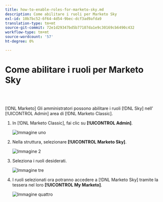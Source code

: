```yaml
---
title: how-to-enable-roles-for-marketo-sky.md
description: Come abilitare i ruoli per Marketo Sky
exl-id: 10b7bc52-6f64-4d54-9bec-dcf3ad9afda9
translation-type: tm+mt
source-git-commit: 72e1d29347bd5b77107da1e9c30169cb6490c432
workflow-type: tm+mt
source-wordcount: '57'
ht-degree: 0%

---
```


# Come abilitare i ruoli per Marketo Sky

<br> 

[!DNL Marketo] Gli amministratori possono abilitare i ruoli  [!DNL Sky] nell’ [!UICONTROL Admin] area di  [!DNL Marketo Classic].

1. In [!DNL Marketo Classic], fai clic su **[!UICONTROL Admin]**.

   ![Immagine uno](/help/sky/assets/home/how-to-enable-roles-for-marketo-sky/how-to-enable-roles-for-marketo-sky-1.png)

1. Nella struttura, selezionare **[!UICONTROL Marketo Sky]**.

   ![Immagine 2](/help/sky/assets/home/how-to-enable-roles-for-marketo-sky/how-to-enable-roles-for-marketo-sky-2.png)

1. Seleziona i ruoli desiderati.

   ![Immagine tre](/help/sky/assets/home/how-to-enable-roles-for-marketo-sky/how-to-enable-roles-for-marketo-sky-3.png)

1. I ruoli selezionati ora potranno accedere a [!DNL Marketo Sky] tramite la tessera nel loro **[!UICONTROL My Marketo]**.

   ![Immagine quattro](/help/sky/assets/home/how-to-enable-roles-for-marketo-sky/how-to-enable-roles-for-marketo-sky-4.png)
